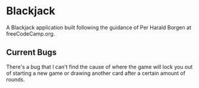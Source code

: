 # Blackjack
A Blackjack application built following the guidance of Per Harald Borgen at freeCodeCamp.org.

## Current Bugs
There's a bug that I can't find the cause of where the game will lock you out of starting a new game or drawing another card after a certain amount of rounds. 
